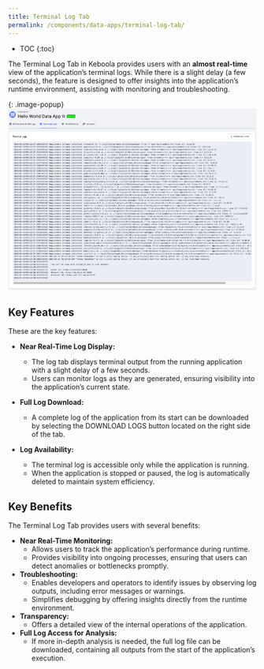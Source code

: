 ```yaml
---
title: Terminal Log Tab
permalink: /components/data-apps/terminal-log-tab/
---
```


* TOC
{:toc}

The Terminal Log Tab in Keboola provides users with an **almost real-time** view of the application’s terminal logs. 
While there is a slight delay (a few seconds), the feature is designed to offer insights into the application’s runtime environment, 
assisting with monitoring and troubleshooting.

{: .image-popup}
![Screenshot - Hello World Data App](/components/data-apps/terminal-log-tab/hello-world.png)

## Key Features
These are the key features:

- **Near Real-Time Log Display:**
    - The log tab displays terminal output from the running application with a slight delay of a few seconds.
    - Users can monitor logs as they are generated, ensuring visibility into the application’s current state.
- **Full Log Download:**
    - A complete log of the application from its start can be downloaded by selecting the DOWNLOAD LOGS button located on the right side of the tab.

- **Log Availability:**
    - The terminal log is accessible only while the application is running.
    - When the application is stopped or paused, the log is automatically deleted to maintain system efficiency.

## Key Benefits
The Terminal Log Tab provides users with several benefits:

- **Near Real-Time Monitoring:**
    - Allows users to track the application’s performance during runtime.
    - Provides visibility into ongoing processes, ensuring that users can detect anomalies or bottlenecks promptly.
- **Troubleshooting:**
    - Enables developers and operators to identify issues by observing log outputs, including error messages or warnings.
    - Simplifies debugging by offering insights directly from the runtime environment.
- **Transparency:**
    - Offers a detailed view of the internal operations of the application.
- **Full Log Access for Analysis:**
    - If more in-depth analysis is needed, the full log file can be downloaded, containing all outputs from the start of the application’s execution.
